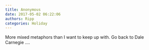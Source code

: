 ```yaml
---
title: Anonymous
date: 2017-05-02 06:22:06
authors: Ripp
categories: Holiday
---
```


 More mixed metaphors than I want to keep up with. 
Go back to Dale Carnegie ....